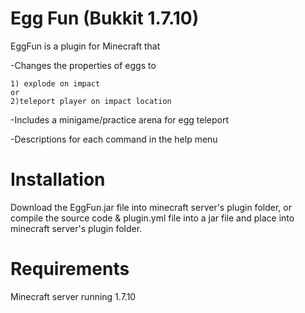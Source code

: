 Egg Fun (Bukkit 1.7.10)
===========================
EggFun is a plugin for Minecraft that 

  -Changes the properties of eggs to 
  
    1) explode on impact
    or 
    2)teleport player on impact location

  -Includes a minigame/practice arena for egg teleport
  
  -Descriptions for each command in the help menu

Installation
===========================
Download the EggFun.jar file into minecraft server's plugin folder, or compile the source code & plugin.yml file into a jar file and place into minecraft server's plugin folder.

Requirements
=========
Minecraft server running 1.7.10

